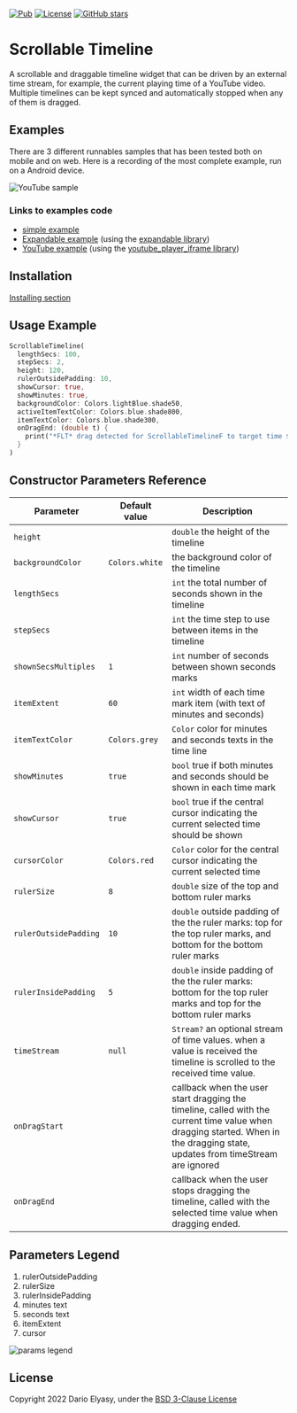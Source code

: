 [![Pub](https://img.shields.io/pub/v/scrollable_timeline.svg)](https://pub.dartlang.org/packages/scrollable_timeline)
[![License](https://img.shields.io/badge/licence-BSD3-blue.svg)](https://github.com/beyondeye/flutter_scrollable_timeline/blob/main/LICENSE)
[![GitHub stars](https://img.shields.io/github/stars/beyondeye/flutter_scrollable_timeline.svg?style=social)](https://github.com/beyondeye/flutter_scrollable_timeline)

# Scrollable Timeline
A scrollable and draggable timeline widget that can be driven by an external time stream,
for example, the current playing time of a YouTube video. Multiple timelines can be kept synced
and automatically stopped when any of them is dragged.

## Examples
There are 3 different runnables samples that has been tested both on mobile and on web.
Here is a recording of the most complete example, run on a Android device.

![YouTube sample](https://github.com/beyondeye/flutter_scrollable_timeline/blob/main/example/samples/scrollable_timeline_youtube.gif)

### Links to examples code
- [simple example](https://github.com/beyondeye/flutter_scrollable_timeline/blob/main/example/lib/pages/basic_example_page.dart)
- [Expandable example](https://github.com/beyondeye/flutter_scrollable_timeline/blob/main/example/lib/pages/expandable_example_page.dart)
  (using the [expandable library](https://pub.dev/packages/expandable))
- [YouTube example](https://github.com/beyondeye/flutter_scrollable_timeline/blob/main/example/lib/pages/youtube_example_page.dart)
  (using the [youtube_player_iframe library](https://pub.dev/packages/youtube_player_iframe))
## Installation

[Installing section](https://pub.dev/packages/scrollable_timeline#-installing-tab-)

## Usage Example

```dart
ScrollableTimeline(
  lengthSecs: 100,
  stepSecs: 2,
  height: 120,
  rulerOutsidePadding: 10,
  showCursor: true,
  showMinutes: true,
  backgroundColor: Colors.lightBlue.shade50,
  activeItemTextColor: Colors.blue.shade800,
  itemTextColor: Colors.blue.shade300,
  onDragEnd: (double t) {
    print("*FLT* drag detected for ScrollableTimelineF to target time $t");
  }
)
```

## Constructor Parameters Reference

Parameter              |Default value | Description
----------             |------------      |------------
``height``             |                  | ``double`` the height of the timeline
``backgroundColor``    | ``Colors.white`` | the background color of the timeline
``lengthSecs``         |                  | ``int`` the total number of seconds shown in the timeline
``stepSecs``           |                  | ``int`` the time step to use between items in the timeline
``shownSecsMultiples`` | ``1``            | ``int``  number of seconds between shown seconds marks
``itemExtent``         |  ``60``          | ``int`` width of each time mark item (with text of minutes and seconds)
``itemTextColor``      | ``Colors.grey``  | ``Color``  color for minutes and seconds texts in the time line
``showMinutes``        | ``true``         | ``bool``  true if both minutes and seconds should be shown in each time mark
``showCursor``         | ``true``         | ``bool`` true if the central cursor indicating the current selected time should be shown
``cursorColor``        | ``Colors.red``   | ``Color`` color for the central cursor indicating the current selected time
``rulerSize``          |  ``8``           | ``double``  size of the top and bottom  ruler marks
``rulerOutsidePadding``|  ``10``          | ``double`` outside padding of the the  ruler marks: top for the top ruler marks, and bottom for the bottom ruler marks
``rulerInsidePadding`` |  ``5``           | ``double`` inside padding of the the  ruler marks: bottom for  the top ruler marks and top for the bottom ruler marks
``timeStream``         |  ``null``        | ``Stream?``  an optional stream of time values. when a value is received the timeline is scrolled to the received time value.
``onDragStart``        |                  | callback when the user start dragging the timeline, called with the current time value when dragging started. When in the dragging state, updates from timeStream are ignored
``onDragEnd``          |                  | callback when the user stops dragging the timeline, called with the selected time value when dragging ended.

## Parameters Legend
1) rulerOutsidePadding
2) rulerSize
3) rulerInsidePadding
4) minutes text
5) seconds text
6) itemExtent
7) cursor

![params legend](https://github.com/beyondeye/flutter_scrollable_timeline/blob/main/example/samples/min_secs_timeline_with_legend_clipped.png)

## License
Copyright 2022 Dario Elyasy, under the [BSD 3-Clause License](https://github.com/beyondeye/flutter_scrollable_timeline/blob/main/LICENSE)

